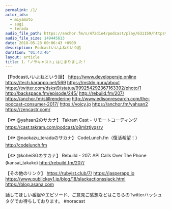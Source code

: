```yaml
---
permalink: /1/
actor_ids:
  - miyamoto
  - sugi
  - terada
audio_file_path: https://anchor.fm/s/472d1e4/podcast/play/631159/https%3A%2F%2Fd3ctxlq1ktw2nl.cloudfront.net%2Fproduction%2F2018-4-27%2F2909588-44100-2-b40537ff524e6.mp3
audio_file_size: 149445613
date: 2018-05-28 00:06:43 +0900
description: Podcastいいよねという話
duration: "01:43:46"
layout: article
title: 1.「ノラキャスト」はじまりました！
---
```


【Podcastいいよねという話】
https://www.developersjp.online
https://tech.karappo.net/569
https://mstdn.guru/about
https://twitter.com/dskst9/status/999254292367163392/photo/1
http://backspace.fm/episode/245/
http://rebuild.fm/207/
https://anchor.fm/stillrendering
http://www.edisonresearch.com/the-podcast-consumer-2017/
https://voicy.jp
https://anchor.fm/yahsan2
https://zencastr.com/

【🐟 @yahsan2のサカナ】
Takram Cast - リモートコーディング
https://cast.takram.com/podcast/o8mlztjyqsrv

【🐟 @naokazu_teradaのサカナ】
CodeLunch.fm（復活希望！）
http://codelunch.fm

【🐟 @koheiSGのサカナ】
Rebuild - 207: API Calls Over The Phone (kansai_takako)
http://rebuild.fm/207/

【その他のリンク】
https://rubyist.club/7/
https://jasperapp.io
https://www.publickey1.jp/blog/18/slackactionsslack.html
https://blog.asana.com

話してほしい番組やエピソード、ご意見ご感想などはこちらのTwitterハッシュタグでお待ちしております。
#noracast